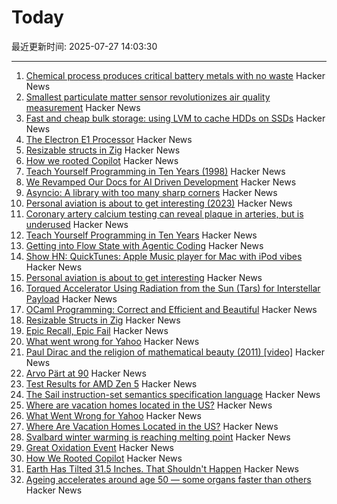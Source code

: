 # Today

最近更新时间: 2025-07-27 14:03:30

--- 
1. [Chemical process produces critical battery metals with no waste](https://spectrum.ieee.org/nmc-battery-aspiring-materials) Hacker News
2. [Smallest particulate matter sensor revolutionizes air quality measurement](https://www.bosch-sensortec.com/news/worlds-smallest-particulate-matter-sensor-bmv080.html) Hacker News
3. [Fast and cheap bulk storage: using LVM to cache HDDs on SSDs](https://quantum5.ca/2025/05/11/fast-cheap-bulk-storage-using-lvm-to-cache-hdds-on-ssds/) Hacker News
4. [The Electron E1 Processor](https://www.efficient.computer/announcing-electron-e1-processor) Hacker News
5. [Resizable structs in Zig](https://tristanpemble.com/resizable-structs-in-zig/) Hacker News
6. [How we rooted Copilot](https://research.eye.security/how-we-rooted-copilot/) Hacker News
7. [Teach Yourself Programming in Ten Years (1998)](https://norvig.com/21-days.html) Hacker News
8. [We Revamped Our Docs for AI Driven Development](https://docs.freestyle.sh/blog/docs-revamp) Hacker News
9. [Asyncio: A library with too many sharp corners](https://sailor.li/asyncio) Hacker News
10. [Personal aviation is about to get interesting (2023)](https://www.elidourado.com/p/personal-aviation) Hacker News
11. [Coronary artery calcium testing can reveal plaque in arteries, but is underused](https://www.nytimes.com/2025/07/26/health/coronary-artery-calcium-heart.html) Hacker News
12. [Teach Yourself Programming in Ten Years](https://norvig.com/21-days.html) Hacker News
13. [Getting into Flow State with Agentic Coding](https://kau.sh/blog/agentic-coding-flow-state/) Hacker News
14. [Show HN: QuickTunes: Apple Music player for Mac with iPod vibes](https://furnacecreek.org/quicktunes/) Hacker News
15. [Personal aviation is about to get interesting](https://www.elidourado.com/p/personal-aviation) Hacker News
16. [Torqued Accelerator Using Radiation from the Sun (Tars) for Interstellar Payload](https://arxiv.org/abs/2507.17615) Hacker News
17. [OCaml Programming: Correct and Efficient and Beautiful](https://cs3110.github.io/textbook/cover.html) Hacker News
18. [Resizable Structs in Zig](https://tristanpemble.com/resizable-structs-in-zig/) Hacker News
19. [Epic Recall, Epic Fail](https://taipology.substack.com/p/epic-recall-epic-fail) Hacker News
20. [What went wrong for Yahoo](https://dfarq.homeip.net/what-went-wrong-for-yahoo/) Hacker News
21. [Paul Dirac and the religion of mathematical beauty (2011) [video]](https://www.youtube.com/watch?v=jPwo1XsKKXg) Hacker News
22. [Arvo Pärt at 90](https://www.theguardian.com/music/2025/jul/24/the-god-of-small-things-celebrating-arvo-part-at-90) Hacker News
23. [Test Results for AMD Zen 5](https://www.agner.org/forum/viewtopic.php?t=287&start=10) Hacker News
24. [The Sail instruction-set semantics specification language](https://alasdair.github.io/manual.html) Hacker News
25. [Where are vacation homes located in the US?](https://www.construction-physics.com/p/where-are-vacation-homes-located) Hacker News
26. [What Went Wrong for Yahoo](https://dfarq.homeip.net/what-went-wrong-for-yahoo/) Hacker News
27. [Where Are Vacation Homes Located in the US?](https://www.construction-physics.com/p/where-are-vacation-homes-located) Hacker News
28. [Svalbard winter warming is reaching melting point](https://www.nature.com/articles/s41467-025-60926-8) Hacker News
29. [Great Oxidation Event](https://en.wikipedia.org/wiki/Great_Oxidation_Event) Hacker News
30. [How We Rooted Copilot](https://research.eye.security/how-we-rooted-copilot/) Hacker News
31. [Earth Has Tilted 31.5 Inches. That Shouldn't Happen](https://www.popularmechanics.com/science/environment/a65515974/why-earth-has-tilted-science/) Hacker News
32. [Ageing accelerates around age 50 ― some organs faster than others](https://www.nature.com/articles/d41586-025-02333-z) Hacker News
